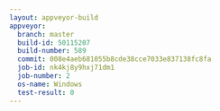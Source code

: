 ```yaml
---
layout: appveyor-build
appveyor:
  branch: master
  build-id: 50115207
  build-number: 589
  commit: 008e4aeb681055b8cde38cce7033e837138fc8fa
  job-id: nk4kj8y9hxj71dm1
  job-number: 2
  os-name: Windows
  test-result: 0
---
```


